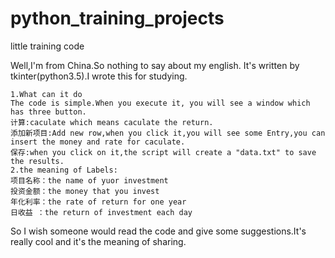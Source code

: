 # python_training_projects
little training code

Well,I'm from China.So nothing to say about my english.
It's written by tkinter(python3.5).I wrote this for studying.

    1.What can it do
    The code is simple.When you execute it, you will see a window which has three button.
    计算:caculate which means caculate the return.
    添加新项目:Add new row,when you click it,you will see some Entry,you can insert the money and rate for caculate.
    保存:when you click on it,the script will create a "data.txt" to save the results.
    2.the meaning of Labels:
    项目名称：the name of yuor investment
    投资金额：the money that you invest
    年化利率：the rate of return for one year
    日收益 ：the return of investment each day

So I wish someone would read the code and give some suggestions.It's really cool and it's the meaning of sharing.
